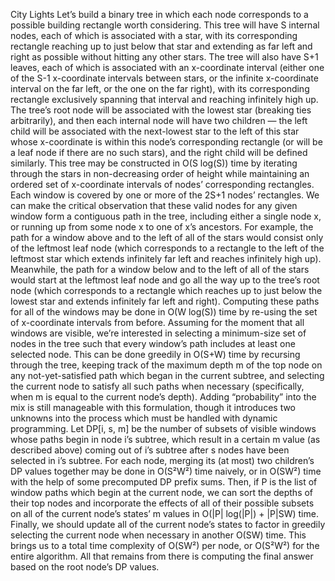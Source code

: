 City Lights
Let’s build a binary tree in which each node corresponds to a possible building rectangle worth considering. 
This tree will have S internal nodes, each of which is associated with a star, with its corresponding rectangle reaching up 
to just below that star and extending as far left and right as possible without hitting any other stars. 
     The tree will also have S+1 leaves, each of which is associated with an x-coordinate interval 
 (either one of the S-1 x-coordinate intervals between stars, or the infinite x-coordinate interval on the far left, or
the one on the far right), with its corresponding rectangle exclusively spanning that interval and reaching infinitely high up.
The tree’s root node will be associated with the lowest star (breaking ties arbitrarily), and then each internal node will have
two children — the left child will be associated with the next-lowest star to the left of this star whose x-coordinate is within
this node’s corresponding rectangle (or will be a leaf node if there are no such stars), and the right child will be defined 
similarly. This tree may be constructed in O(S log(S)) time by iterating through the stars in non-decreasing order of height
while maintaining an ordered set of x-coordinate intervals of nodes’ corresponding rectangles.
Each window is covered by one or more of the 2S+1 nodes’ rectangles. We can make the critical observation that these valid nodes
for any given window form a contiguous path in the tree, including either a single node x, or running up from some node x to
one of x’s ancestors. For example, the path for a window above and to the left of all of the stars would consist 
only of the leftmost leaf node (which corresponds to a rectangle to the left of the leftmost star 
which extends infinitely far left and reaches infinitely high up). Meanwhile, the path for a window below and 
to the left of all of the stars would start at the leftmost leaf node and go all the way up to the tree’s root node
(which corresponds to a rectangle which reaches up to just below the lowest star and extends infinitely far left and right).
Computing these paths for all of the windows may be done in O(W log(S)) time by re-using the set of x-coordinate intervals from before.
Assuming for the moment that all windows are visible, we’re interested in selecting a minimum-size set of nodes in the tree 
such that every window’s path includes at least one selected node. This can be done greedily in O(S+W) time by recursing 
through the tree, keeping track of the maximum depth m of the top node on any not-yet-satisfied path which began in the current subtree,
and selecting the current node to satisfy all such paths when necessary (specifically, when m is equal to the current node’s depth).
Adding “probability” into the mix is still manageable with this formulation, though it introduces two unknowns into the process 
which must be handled with dynamic programming. Let DP[i, s, m] be the number of subsets of visible windows
whose paths begin in node i’s subtree, which result in a certain m value (as described above) 
coming out of i’s subtree after s nodes have been selected in i’s subtree.
For each node, merging its (at most) two children’s DP values together may be done in O(S²W²) time naively, or in O(SW²) 
time with the help of some precomputed DP prefix sums. Then, if P is the list of window paths which begin at the current node,
we can sort the depths of their top nodes and incorporate the effects of all of their possible subsets on all of the current 
node’s states’ m values in O(|P| log(|P|) + |P|SW) time. Finally, we should update all of the current node’s states to factor 
in greedily selecting the current node when necessary in another O(SW) time. 
This brings us to a total time complexity of O(SW²) per node, or O(S²W²) for the entire algorithm.
All that remains from there is computing the final answer based on the root node’s DP values.

